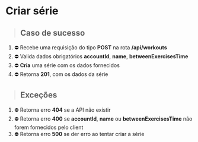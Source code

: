 # Criar série

> ## Caso de sucesso

1. ⛔ Recebe uma requisição do tipo **POST** na rota **/api/workouts**
2. ⛔ Valida dados obrigatórios **accountId**, **name**, **betweenExercisesTime**
3. ⛔ **Cria** uma série com os dados fornecidos
4. ⛔ Retorna **201**, com os dados da série

> ## Exceções

1. ⛔ Retorna erro **404** se a API não existir
2. ⛔ Retorna erro **400** se **accountId**, **name** ou **betweenExercisesTime** não forem fornecidos pelo client
3. ⛔ Retorna erro **500** se der erro ao tentar criar a série